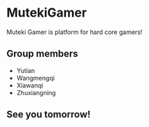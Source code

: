 # MutekiGamer
Muteki Gamer is platform for hard core gamers!
## Group members
* Yutian
* Wangmengqi 
* Xiawanqi
* Zhuxiangning
## See you tomorrow!
